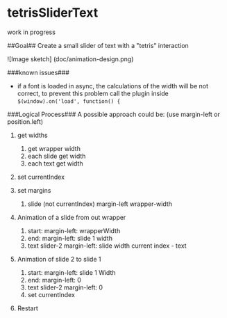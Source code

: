 # tetrisSliderText
work in progress

##Goal##
Create a small slider of text with a "tetris" interaction

![Image sketch]
(doc/animation-design.png)



###known issues###

* if a font is loaded in async, the calculations of the width will be not correct, to prevent this problem call the plugin inside `$(window).on('load', function() {`



###Logical Process###
A possible approach could be:
(use margin-left or position.left)

1. get widths
    1. get wrapper width
    2. each slide get width
    3. each text get width

2. set currentIndex

3. set margins
    1. slide (not currentIndex) margin-left wrapper-width

4. Animation of a slide from out wrapper
    1. start: margin-left: wrapperWidth
    2. end: margin-left: slide 1 width
    3. text slider-2 margin-left: slide width current index - text

5. Animation of slide 2 to slide 1
    1. start: margin-left: slide 1 Width
    2. end: margin-left: 0
    3. text slider-2 margin-left: 0
    4. set currentIndex

6. Restart
